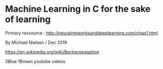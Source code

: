 # Machine Learning in C for the sake of learning


Primary ressource : 
http://neuralnetworksanddeeplearning.com/chap1.html 

By Michael Nielsen / Dec 2019

https://en.wikipedia.org/wiki/Backpropagation

3Blue 1Brown youtube videos
